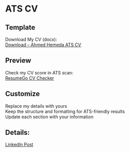 # ATS CV

## Template
Download My CV (docx):  
[Download – Ahmed Hemeda ATS CV](https://github.com/user-attachments/files/21959309/Ahmed.Hemeda.CV.docx)

## Preview
Check my CV score in ATS scan:  
[ResumeGo CV Checker](https://www.resumego.net/resume-checker/)

## Customize
Replace my details with yours  
Keep the structure and formatting for ATS-friendly results  
Update each section with your information

## Details:
[LinkedIn Post](https://www.linkedin.com/posts/a-hemeda_%D8%AA%D9%85-%D8%A7%D9%84%D9%88%D8%B5%D9%88%D9%84-%D9%84%D9%80-100-%D9%81%D9%8A-%D9%86%D8%B8%D8%A7%D9%85-%D8%A7%D9%84%D9%80-ats-%D8%A7%D9%84%D8%AD%D9%85%D8%AF%D9%84%D9%84%D9%87-activity-7360356255665680384-hSWk?utm_source=share&utm_medium=member_desktop&rcm=ACoAADUpF90BKX-1HNmiMpAvZTXdhTuO4SUgDUU)
